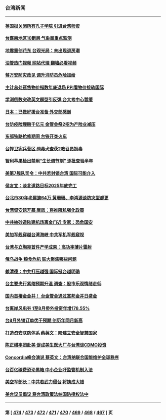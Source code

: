 ### 台湾新闻
---
#### [英国拟关闭所有孔子学院 引进台湾师资](../../pages/ncid1349361/n13829277.md?09211245) 
#### [台嘉南地区10断层 气象局重点监测](../../pages/ncid1349361/n13829111.md?09211245) 
#### [地震重创花东  台观光局：未出现退房潮](../../pages/ncid1349361/n13829106.md?09211245) 
#### [油管热门视频 网站代理 翻墙必看视频](http://209.222.30.114:81/youtube.html?09211245)
#### [蒋万安防灾政见 调升消防员危险加给](../../pages/ncid1349361/n13829096.md?09211245) 
#### [主计总处趸售物价指数年底退场 PPI看物价接轨国际](../../pages/ncid1349361/n13829105.md?09211245) 
#### [学测倒数突改英文题型引反弹 台大考中心暂缓](../../pages/ncid1349361/n13829124.md?09211245) 
#### [日本：已做好援台准备 外交部感谢](../../pages/ncid1349361/n13829099.md?09211245) 
#### [台防疫险理赔千亿元 金管会祭2招为产险业减压](../../pages/ncid1349361/n13829098.md?09211245) 
#### [东部铁路抢修期间 台铁开类火车](../../pages/ncid1349361/n13829121.md?09211245) 
#### [台捍卫宪兵营区 缉毒犬查获2教召员拥毒](../../pages/ncid1349361/n13829094.md?09211245) 
#### [智利苹果检出禁用“生长调节剂” 逐批查验半年](../../pages/ncid1349361/n13829123.md?09211245) 
#### [美第7舰队司令：中共若封锁台湾 国际可能介入](../../pages/ncid1349361/n13829091.md?09211245) 
#### [侯友宜：淡北道路目标2025年底完工](../../pages/ncid1349361/n13829126.md?09211245) 
#### [台北市30年老屋逾64万 黄珊珊、李鸿源谈防灾型都更](../../pages/ncid1349361/n13829090.md?09211245) 
#### [台湾资安馆开幕 唐凤：将推隐私强化政策](../../pages/ncid1349361/n13829088.md?09211245) 
#### [中共抽砂造陆建机场离金门近 专家：恐危国安](../../pages/ncid1349361/n13828808.md?09211245) 
#### [美加军舰穿越台湾海峡 中共军机军舰窥视](../../pages/ncid1349361/n13829135.md?09211245) 
#### [台湾与立陶宛首件产学成果：高功率薄片雷射](../../pages/ncid1349361/n13828834.md?09211245) 
#### [俄乌战争 粮食危机 联大聚焦哪些问题](../../pages/ncid1349361/n13828959.md?09211245) 
#### [赖清德：中共打压越强 国际挺台越明确](../../pages/ncid1349361/n13828949.md?09211245) 
#### [台主要央行紧缩预期升温 调查：股市乐观情绪走低](../../pages/ncid1349361/n13828933.md?09211245) 
#### [国内首椿金金并！ 台金管会通过富邦金并日盛金](../../pages/ncid1349361/n13828904.md?09211245) 
#### [台离岸风电夯 1至8月侨外投资年增178.55%](../../pages/ncid1349361/n13828906.md?09211245) 
#### [台8月外销订单优于预期 创历年同月新高](../../pages/ncid1349361/n13828914.md?09211245) 
#### [打造资安联防体系 蔡英文：盼建立安全智慧国家](../../pages/ncid1349361/n13828886.md?09211245) 
#### [陈正祺率团赴美 促成美生医大厂与台湾谈CDMO投资](../../pages/ncid1349361/n13828882.md?09211245) 
#### [Concordia峰会演说 蔡英文：台湾纳联合国能维护全球秩序](../../pages/ncid1349361/n13828884.md?09211245) 
#### [台百亿碳费恐沦黑箱 中小企业吁监管机制入法](../../pages/ncid1349361/n13828873.md?09211245) 
#### [美空军部长：中共若武力侵台 将铸成大错](../../pages/ncid1349361/n13828838.md?09211245) 
#### [美台议员倡议 将台湾政策法纳国防授权法中](../../pages/ncid1349361/n13828617.md?09211245) 

---
#### 第 [ [474](./474.md?09211245) / [473](./473.md?09211245) / [472](./472.md?09211245) / [471](./471.md?09211245) / [470](./470.md?09211245) / [469](./469.md?09211245) / [468](./468.md?09211245) / [467](./467.md?09211245) ] 页
